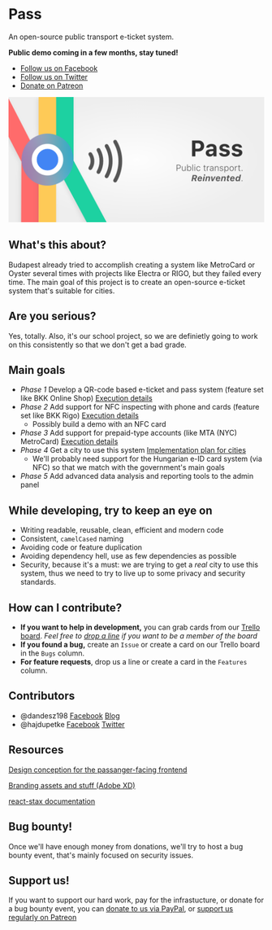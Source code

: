 # Pass
An open-source public transport e-ticket system.

**Public demo coming in a few months, stay tuned!**

* [Follow us on Facebook](https://www.facebook.com/PassTransport)
* [Follow us on Twitter](https://twitter.com/PassTransport)
* [Donate on Patreon](https://www.patreon.com/PassTransport)

![Pass banner with slogan](https://github.com/dandesz198/pass/blob/master/assets/design/Banner%20-%20with%20slogan.png?raw=true)

## What's this about?
Budapest already tried to accomplish creating a system like MetroCard or Oyster several times with projects like Electra or RIGO, but they failed every time. The main goal of this project is to create an open-source e-ticket system that's suitable for cities.

## Are you serious?
Yes, totally. Also, it's our school project, so we are definietly going to work on this consistently so that we don't get a bad grade.

## Main goals
* *Phase 1* Develop a QR-code based e-ticket and pass system (feature set like BKK Online Shop) [Execution details](/assets/plans/phase1-details.md)
* *Phase 2* Add support for NFC inspecting with phone and cards (feature set like BKK Rigo) [Execution details](/assets/plans/phase2-details.md)
  * Possibly build a demo with an NFC card
* *Phase 3* Add support for prepaid-type accounts (like MTA (NYC) MetroCard) [Execution details](/assets/plans/phase3-details.md)
* *Phase 4* Get a city to use this system [Implementation plan for cities](/assets/plans/phase4-details.md)
  * We'll probably need support for the Hungarian e-ID card system (via NFC) so that we match with the government's main goals
* *Phase 5* Add advanced data analysis and reporting tools to the admin panel

## While developing, try to keep an eye on
* Writing readable, reusable, clean, efficient and modern code
* Consistent, `camelCased` naming
* Avoiding code or feature duplication
* Avoiding dependency hell, use as few dependencies as possible
* Security, because it's a must: we are trying to get a *real* city to use this system, thus we need to try to live up to some privacy and security standards.

## How can I contribute?
* **If you want to help in development,** you can grab cards from our [Trello board](https://trello.com/b/QhJUPS7o/pass). *Feel free to [drop a line](mailto:daniel.gergely@risingstack.com) if you want to be a member of the board*
* **If you found a bug,** create an `Issue` or create a card on our Trello board in the `Bugs` column.
* **For feature requests**, drop us a line or create a card in the `Features` column.

## Contributors
* @dandesz198 [Facebook](https://fb.me/dandesz198) [Blog](https://blog.risingstack.com/author/danielg/)
* @hajdupetke [Facebook](https://fb.me/hajdupetke) [Twitter](https://twitter.com/hajdupetke)

## Resources
[Design conception for the passanger-facing frontend](https://szifon.com/2017/07/30/bkk-online-shop-design-koncepcio/)

[Branding assets and stuff (Adobe XD)](https://xd.adobe.com/spec/9dcdf89b-04bb-4434-4c9d-3ba40da735e6-ebfc/)

[react-stax documentation](https://http://react-stax.now.sh)

## Bug bounty!
Once we'll have enough money from donations, we'll try to host a bug bounty event, that's mainly focused on security issues.

## Support us!
If you want to support our hard work, pay for the infrastucture, or donate for a bug bounty event, you can [donate to us via PayPal](https://paypal.me/dandesz198), or [support us regularly on Patreon](https://www.patreon.com/PassTransport)
